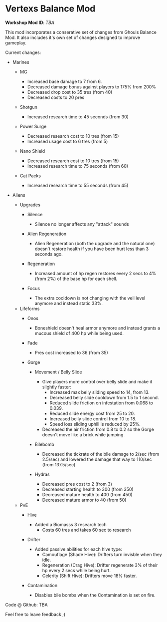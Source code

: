 # Vertexs Balance Mod

**Workshop Mod ID**: *TBA*

This mod incorporates a conserative set of changes from Ghouls Balance Mod. 
It also includes it's own set of changes designed to improve gameplay.


Current changes:

- Marines
    - MG
        - Increased base damage to 7 from 6. 
        - Decreased damage bonus against players to 175% from 200%
		- Decreased drop cost to 35 tres (from 40)
        - Decreased costs to 20 pres
		
    - Shotgun
        - Increased research time to 45 seconds (from 30)
		
	- Power Surge
		- Decreased research cost to 10 tres (from 15)
		- Increased usage cost to 6 tres (from 5)
		
	- Nano Shield
		- Decreased research cost to 10 tres (from 15)
		- Increased research time to 75 seconds (from 60)
		
	- Cat Packs
		- Increased research time to 55 seconds (from 45)
		
- Aliens
    - Upgrades
        - Silence
            - Silence no longer affects any "attack" sounds            
  
        - Alien Regeneration
            - Alien Regeneration (both the upgrade and the natural one) doesn't restore health if you have been hurt less than 3 seconds ago.
        
        - Regeneration 
            - Increased amount of hp regen restores every 2 secs to 4% (from 2%) of the base hp for each shell.
                       
        - Focus
            - The extra cooldown is not changing with the veil level anymore and instead static 33%.
    - Lifeforms
        - Onos 
            - Boneshield doesn't heal armor anymore and instead grants a mucous shield of 400 hp while being used.
            
        - Fade
            - Pres cost increased to 36 (from 35)
            
        - Gorge
            - Movement / Belly Slide
                - Give players more control over belly slide and make it slightly faster:
                    - Increased max belly sliding speed to 14, from 13.
                    - Decreased belly slide cooldown from 1.5 to 1 second.
                    - Reduced slide friction on infestation from 0.068 to 0.039.
                    - Reduced slide energy cost from 25 to 20.
                    - Increased belly slide control from 10 to 18.                
                    - Speed loss sliding uphill is reduced by 25%.
                - Decreased the air friction from 0.8 to 0.2 so the Gorge doesn't move like a brick while jumping.
				
            - Bilebomb
                - Decreased the tickrate of the bile damage to 2/sec (from 2.5/sec) and lowered the damage that way to 110/sec (from 137.5/sec)
				
			- Hydras
				- Decreased pres cost to 2 (from 3)
				- Decreased starting health to 300 (from 350)
				- Decreased mature health to 400 (from 450)
				- Decreased mature armor to 40 (from 50)
    - PvE 
        - Hive
            - Added a Biomasss 3 research tech
                - Costs 60 tres and takes 60 sec to research          
 
        - Drifter 
            - Added passive abilities for each hive type:
                - Camouflage (Shade Hive): Drifters turn invisble when they idle.
                - Regeneration (Crag Hive): Drifter regenerate 3% of their hp every 2 secs while being hurt.
                - Celerity (Shift Hive): Drifters move 18% faster.
                          
        - Contamination
            - Disables bile bombs when the Contamination is set on fire.

Code @ Github: TBA

Feel free to leave feedback ;)
